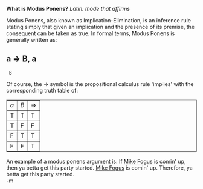 <b>What is Modus Ponens?</b>
<i>Latin: mode that affirms</i>

Modus Ponens, also known as Implication-Elimination, is an inference rule stating simply that given an implication and the presence of its premise, the consequent can be taken as true.  In formal terms, Modus Ponens is generally written as:

a => B,  a
----------
     B

Of course, the => symbol is the propositional calculus rule 'implies' with the corresponding truth table of:

<TABLE CELLPADDING=3 BORDER="1">
<TR><TD ALIGN="LEFT"><i>a</i></TD> <TD ALIGN="LEFT"><i>B</i></TD> <TD ALIGN="LEFT"> => </TD> </TR>

<TR><TD ALIGN="LEFT">T</TD>
<TD ALIGN="LEFT">T</TD>
<TD ALIGN="LEFT">T</TD>
</TR>
<TR><TD ALIGN="LEFT">T</TD>
<TD ALIGN="LEFT">F</TD>
<TD ALIGN="LEFT">F</TD>
</TR>
<TR><TD ALIGN="LEFT">F</TD>
<TD ALIGN="LEFT">T</TD>

<TD ALIGN="LEFT">T</TD>
</TR>
<TR><TD ALIGN="LEFT">F</TD>
<TD ALIGN="LEFT">F</TD>
<TD ALIGN="LEFT">T</TD>
</TR>
</TABLE>

An example of a modus ponens argument is:
  If <a href="http://www.modus-ponens.com/blog/">Mike Fogus</a> is comin' up, then ya betta get this party started.
  <a href="http://www.modus-ponens.com/blog/">Mike Fogus</a> is comin' up.
  Therefore, ya betta get this party started.
</pre><br/>
-m
